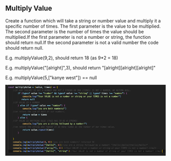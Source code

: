 ## Multiply Value

Create a function which will take a string or number value and multiply it a specific number of times. The first parameter is the value to be multiplied.
The second parameter is the number of times the value should be multiplied.If the first parameter is not a number or string, the function should return null.If the second parameter is not a valid number the code should return null.

E.g. multiplyValue(9,2), should return 18 (as 9*2 = 18)

E.g. multiplyValue("[alright]",3), should return "[alright][alright][alright]"

E.g. multiplyValue(5,["kanye west"]) == null

![image](images/Challenge4_MultiplyValue.png)